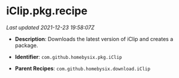 # iClip.pkg.recipe

_Last updated 2021-12-23 19:58:07Z_

- **Description**: Downloads the latest version of iClip and creates a package.

- **Identifier**: `com.github.homebysix.pkg.iClip`

- **Parent Recipes**: `com.github.homebysix.download.iClip`